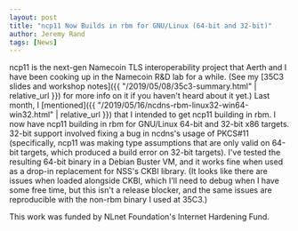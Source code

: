 ```yaml
---
layout: post
title: "ncp11 Now Builds in rbm for GNU/Linux (64-bit and 32-bit)"
author: Jeremy Rand
tags: [News]
---
```


ncp11 is the next-gen Namecoin TLS interoperability project that Aerth and I have been cooking up in the Namecoin R&D lab for a while.  (See my [35C3 slides and workshop notes]({{ "/2019/05/08/35c3-summary.html" | relative_url }}) for more info on it if you haven't heard about it yet.)  Last month, I [mentioned]({{ "/2019/05/16/ncdns-rbm-linux32-win64-win32.html" | relative_url }}) that I intended to get ncp11 building in rbm.  I now have ncp11 building in rbm for GNU/Linux 64-bit and 32-bit x86 targets.  32-bit support involved fixing a bug in ncdns's usage of PKCS#11 (specifically, ncp11 was making type assumptions that are only valid on 64-bit targets, which produced a build error on 32-bit targets).  I've tested the resulting 64-bit binary in a Debian Buster VM, and it works fine when used as a drop-in replacement for NSS's CKBI library.  (It looks like there are issues when loaded alongside CKBI, which I'll need to debug when I have some free time, but this isn't a release blocker, and the same issues are reproducible with the non-rbm binary I used at 35C3.)

This work was funded by NLnet Foundation's Internet Hardening Fund.
